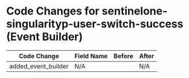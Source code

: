 # Code Changes for sentinelone-singularityp-user-switch-success (Event Builder)

| Code Change | Field Name | Before | After |
|-------------|------------|--------|-------|
| added_event_builder | N/A |  | N/A |